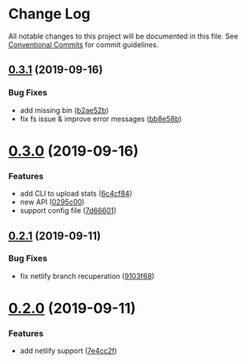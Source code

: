 # Change Log

All notable changes to this project will be documented in this file.
See [Conventional Commits](https://conventionalcommits.org) for commit guidelines.

## [0.3.1](https://github.com/smooth-code/bundle-analyzer-javascript/compare/v0.3.0...v0.3.1) (2019-09-16)


### Bug Fixes

* add missing bin ([b2ae52b](https://github.com/smooth-code/bundle-analyzer-javascript/commit/b2ae52b))
* fix fs issue & improve error messages ([bb8e58b](https://github.com/smooth-code/bundle-analyzer-javascript/commit/bb8e58b))





# [0.3.0](https://github.com/smooth-code/bundle-analyzer-javascript/compare/v0.2.1...v0.3.0) (2019-09-16)


### Features

* add CLI to upload stats ([6c4cf84](https://github.com/smooth-code/bundle-analyzer-javascript/commit/6c4cf84))
* new API ([0295c00](https://github.com/smooth-code/bundle-analyzer-javascript/commit/0295c00))
* support config file ([7d66601](https://github.com/smooth-code/bundle-analyzer-javascript/commit/7d66601))





## [0.2.1](https://github.com/smooth-code/bundle-analyzer-javascript/compare/v0.2.0...v0.2.1) (2019-09-11)


### Bug Fixes

* fix netlify branch recuperation ([9103f68](https://github.com/smooth-code/bundle-analyzer-javascript/commit/9103f68))





# [0.2.0](https://github.com/smooth-code/bundle-analyzer-javascript/compare/v0.1.0...v0.2.0) (2019-09-11)


### Features

* add netlify support ([7e4cc2f](https://github.com/smooth-code/bundle-analyzer-javascript/commit/7e4cc2f))
